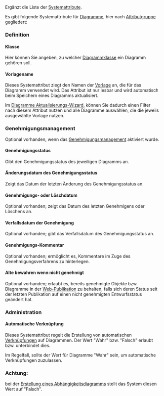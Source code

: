 Ergänzt die Liste der [Systemattribute](systemattribute).

Es gibt folgende Systemattribute für [Diagramme](diagramm), hier nach
[Attributgruppe](attributgruppe-und-attribut) gegliedert:

### Definition

#### Klasse

Hier können Sie angeben, zu welcher
[Diagrammklasse](klasse) ein Diagramm gehören soll.

#### Vorlagename

Dieses Systemattribut ziegt den Namen der
[Vorlage](shapes-stencils-und-templates-de) an, die für das Diagramm verwendet
wird. Das Attribut ist nur lesbar und wird automatisch beim Speichern
eines Diagramms aktualisiert.

Im [Diagramme Aktualisierungs-Wizard](aktualisieren-von-diagrammen),
können Sie dadurch einen Filter nach diesem Attribut nutzen und alle
Diagramme auswählen, die die jeweils ausgewählte Vorlage nutzen.

### Genehmigungsmanagement

Optional vorhanden, wenn das
[Genehmigungsmanagement](genehmigungsmanagement) aktiviert wurde.

#### Genehmigungsstatus

Gibt den Genehmigungsstatus des jeweiligen Diagramms an.

#### Änderungsdatum des Genehmigungsstatus

Zeigt das Datum der letzten Änderung des Genehmigungsstatus an.

#### Genehmigungs- oder Löschdatum

Optional vorhanden; zeigt das Datum des letzten Genehmigens oder
Löschens an.

#### Verfallsdatum der Genehmigung

Optional vorhanden; gibt das Verfallsdatum des Genehmigungsstatus an.

#### Genehmigungs-Kommentar

Optional vorhanden; ermöglicht es, Kommentare im Zuge des
Genehmigungsverfahrens zu hinterlegen.

#### Alte bewahren wenn nicht genehmigt

Optional vorhanden; erlaubt es, bereits genehmigte Objekte bzw.
Diagramme in der [Web-Publikation](webpublisher-de) zu behalten, falls sich
deren Status seit der letzten Publikation auf einen nicht genehmigten
Entwurfsstatus geändert hat.

### Administration

#### Automatische Verknüpfung

Dieses Systemattribut regelt die Erstellung von automatischen
[Verknüpfungen](verknuepfungen) auf Diagrammen. Der Wert "Wahr" bzw.
"Falsch" erlaubt bzw. unterbindet dies.

Im Regelfall, sollte der Wert für Diagramme "Wahr" sein, um automatische
Verknüpfungen zuzulassen.

<div class="warning">
<h3> Achtung: </h3> 
  
bei der [Erstellung eines Abhängigkeitsdiagramms](erstellen-eines-abhaengigkeitsdiagramms) stellt
das System diesen Wert auf "Falsch".
</div>
